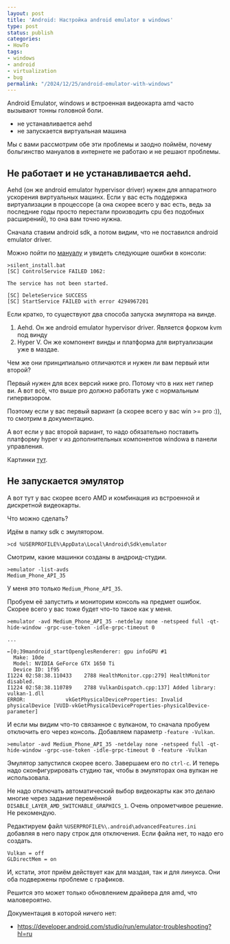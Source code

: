 ```yaml
---
layout: post
title: 'Android: Настройка android emulator в windows'
type: post
status: publish
categories:
- HowTo
tags:
- windows
- android
- virtualization
- bug
permalink: "/2024/12/25/android-emulator-with-windows"
---
```


Android Emulator, windows и встроенная видеокарта amd часто вызывают тонны головной боли.

- не устанавливается aehd
- не запускается виртуальная машина

Мы с вами рассмотрим обе эти проблемы и заодно поймём, почему больгинство мануалов в интернете не работаю и не решают проблемы.

## Не работает и не устанавливается aehd.

Aehd (он же android emulator hypervisor driver) нужен для аппаратного ускорения виртуальных машинх. Если у вас есть поддержка виртуализации в процессоре (а она скорее всего у вас есть, ведь за последние годы просто перестали производить cpu без подобных расширений), то она вам точно нужна.

Сначала ставим android sdk, а потом видим, что не поставился android emulator driver.

Можно пойти по [мануалу](https://github.com/google/android-emulator-hypervisor-driver?tab=readme-ov-file) и увидеть следующие ошибки в консоли:

```commandline
>silent_install.bat
[SC] ControlService FAILED 1062:

The service has not been started.

[SC] DeleteService SUCCESS
[SC] StartService FAILED with error 4294967201
```

Если кратко, то существуют два способа запуска эмулятора на винде.
1. Aehd. Он же android emulator hypervisor driver. Является форком kvm под винду
2. Hyper V. Он же компонент винды и платформа для виртуализации уже в маздае.

Чем же они принципиально отличаются и нужен ли вам первый или второй?

Первый нужен для всех версий ниже pro. Потому что в них нет гипер ви. А вот всё, что выше pro должно работать уже с нормальным гипервизором.

Поэтому если у вас первый вариант (а скорее всего у вас win >= pro :)), то смотрим в документацию.

А вот если у вас второй вариант, то надо обязательно поставить платформу hyper v из дополнительных компонентов windowa в панели управления.

Картинки [тут](https://android-developers.googleblog.com/2018/07/android-emulator-amd-processor-hyper-v.html).

## Не запускается эмулятор

А вот тут у вас скорее всего AMD и комбинация из встроенной и дискретной видеокарты.

Что можно сделать?

Идём в папку sdk с эмулятором.

```commandline
>cd %USERPROFILE%\AppData\Local\Android\Sdk\emulator
```

Смотрим, какие машинки созданы в андроид-студии.

```commandline
>emulator -list-avds
Medium_Phone_API_35
```

У меня это только `Medium_Phone_API_35`.

Пробуем её запустить и мониторим консоль на предмет ошибок. Скорее всего у вас тоже будет что-то такое как у меня.

```commandline
>emulator -avd Medium_Phone_API_35 -netdelay none -netspeed full -qt-hide-window -grpc-use-token -idle-grpc-timeout 0

...

←[0;39mandroid_startOpenglesRenderer: gpu infoGPU #1
  Make: 10de
  Model: NVIDIA GeForce GTX 1650 Ti
  Device ID: 1f95
I1224 02:58:38.110433    2788 HealthMonitor.cpp:279] HealthMonitor disabled.
I1224 02:58:38.110789    2788 VulkanDispatch.cpp:137] Added library: vulkan-1.dll
ERROR:             vkGetPhysicalDeviceProperties: Invalid physicalDevice [VUID-vkGetPhysicalDeviceProperties-physicalDevice-parameter]
```

И если мы видим что-то связанное с вулканом, то сначала пробуем отключить его через консоль. Добавляем параметр `-feature -Vulkan`.

```
>emulator -avd Medium_Phone_API_35 -netdelay none -netspeed full -qt-hide-window -grpc-use-token -idle-grpc-timeout 0 -feature -Vulkan
```

Эмулятор запустился скорее всего. Завершаем его по `ctrl-c`. И теперь надо сконфигурировать студию так, чтобы в эмуляторах она вулкан не использовала.

Не надо отключать автоматический выбор видеокарты как это делаю многие через задание перемённой `DISABLE_LAYER_AMD_SWITCHABLE_GRAPHICS_1`. Очень опрометчивое решение. Не рекомендую.

Редактируем файл `%USERPROFILE%\.android\advancedFeatures.ini` добавляя в него пару строк для отключения. Если файла нет, то надо его создать.

```
Vulkan = off
GLDirectMem = on
```

И, кстати, этот приём действует как для маздая, так и для линукса. Они оба подвержены проблеме с графиков.

Решится это может только обновлением драйвера для amd, что маловероятно.

Документация в которой ничего нет:
- https://developer.android.com/studio/run/emulator-troubleshooting?hl=ru
